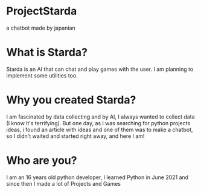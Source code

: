 # ProjectStarda
 a chatbot made by japanian

# What is Starda?
Starda is an AI that can chat and play games with the user. I am planning to implement some utilities too.

# Why you created Starda?
I am fascinated by data collecting and by AI, I always wanted to collect data (I know it's terrifying). But one day, as i was searching for python projects ideas, i found an article with ideas and one of them was to make a chatbot, so I didn't waited and started right away, and here I am!

# Who are you?
I am an 16 years old python developer, I learned Python in June 2021 and since then I made a lot of Projects and Games
